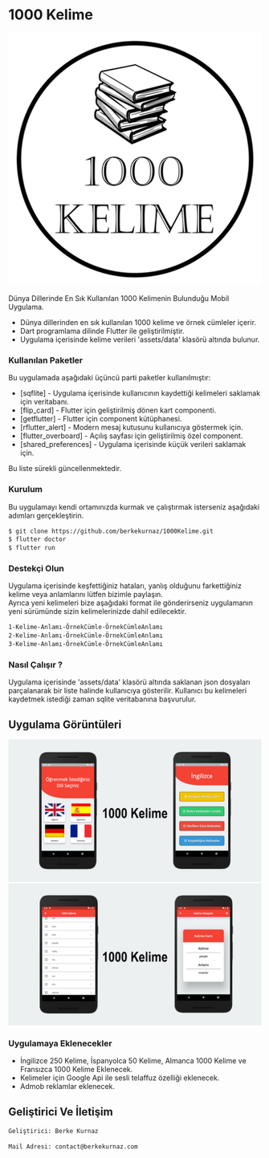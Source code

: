# 1000 Kelime 

[![N|Nodejs](https://raw.githubusercontent.com/berkekurnaz/1000Kelime/master/examples/images/logo.png)]()


Dünya Dillerinde En Sık Kullanılan 1000 Kelimenin Bulunduğu Mobil Uygulama.

  - Dünya dillerinden en sık kullanılan 1000 kelime ve örnek cümleler içerir.
  - Dart programlama dilinde Flutter ile geliştirilmiştir.
  - Uygulama içerisinde kelime verileri 'assets/data' klasörü altında bulunur.

### Kullanılan Paketler

Bu uygulamada aşağıdaki üçüncü parti paketler kullanılmıştır:

* [sqflite] - Uygulama içerisinde kullanıcının kaydettiği kelimeleri saklamak için veritabanı.
* [flip_card] - Flutter için geliştirilmiş dönen kart componenti.
* [getflutter] - Flutter için component kütüphanesi.
* [rflutter_alert] - Modern mesaj kutusunu kullanıcıya göstermek için.
* [flutter_overboard] - Açılış sayfası için geliştirilmiş özel component.
* [shared_preferences] - Uygulama içerisinde küçük verileri saklamak için.

Bu liste sürekli güncellenmektedir.


### Kurulum

Bu uygulamayı kendi ortamınızda kurmak ve çalıştırmak isterseniz aşağıdaki adımları gerçekleştirin.

```sh
$ git clone https://github.com/berkekurnaz/1000Kelime.git
$ flutter doctor
$ flutter run
```

### Destekçi Olun
Uygulama içerisinde keşfettiğiniz hataları, yanlış olduğunu farkettiğiniz kelime veya anlamlarını lütfen bizimle paylaşın. <br/>
Ayrıca yeni kelimeleri bize aşağıdaki format ile gönderirseniz uygulamanın yeni sürümünde sizin kelimelerinizde dahil edilecektir.
```sh
1-Kelime-Anlamı-ÖrnekCümle-ÖrnekCümleAnlamı
2-Kelime-Anlamı-ÖrnekCümle-ÖrnekCümleAnlamı
3-Kelime-Anlamı-ÖrnekCümle-ÖrnekCümleAnlamı
```

### Nasıl Çalışır ?
Uygulama içerisinde 'assets/data' klasörü altında saklanan json dosyaları parçalanarak bir liste halinde kullanıcıya gösterilir. Kullanıcı bu kelimeleri kaydetmek istediği zaman sqlite veritabanına başvurulur.

## Uygulama Görüntüleri
[![N|Nodejs](https://raw.githubusercontent.com/berkekurnaz/1000Kelime/master/examples/images/image1.png)]()
[![N|Nodejs](https://raw.githubusercontent.com/berkekurnaz/1000Kelime/master/examples/images/image2.png)]()

### Uygulamaya Eklenecekler
 - İngilizce 250 Kelime, İspanyolca 50 Kelime, Almanca 1000 Kelime ve Fransızca 1000 Kelime Eklenecek.
 - Kelimeler için Google Api ile sesli telaffuz özelliği eklenecek.
 - Admob reklamlar eklenecek.

## Geliştirici Ve İletişim
```sh
Geliştirici: Berke Kurnaz
```
```sh
Mail Adresi: contact@berkekurnaz.com
```